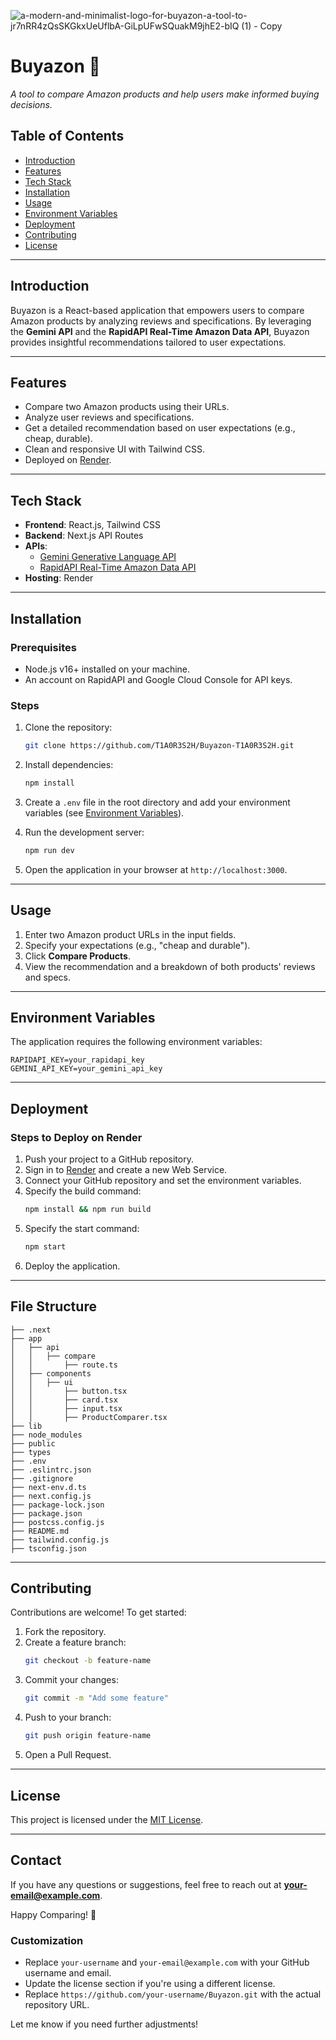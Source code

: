 ![a-modern-and-minimalist-logo-for-buyazon-a-tool-to-jr7nRR4zQsSKGkxUeUflbA-GiLpUFwSQuakM9jhE2-bIQ (1) - Copy](https://github.com/user-attachments/assets/848420da-143d-4d83-a353-aa44930e54b5)
# Buyazon 🛒  
_A tool to compare Amazon products and help users make informed buying decisions._

## Table of Contents
- [Introduction](#introduction)
- [Features](#features)
- [Tech Stack](#tech-stack)
- [Installation](#installation)
- [Usage](#usage)
- [Environment Variables](#environment-variables)
- [Deployment](#deployment)
- [Contributing](#contributing)
- [License](#license)

---

## Introduction
Buyazon is a React-based application that empowers users to compare Amazon products by analyzing reviews and specifications. By leveraging the **Gemini API** and the **RapidAPI Real-Time Amazon Data API**, Buyazon provides insightful recommendations tailored to user expectations.

---

## Features
- Compare two Amazon products using their URLs.
- Analyze user reviews and specifications.
- Get a detailed recommendation based on user expectations (e.g., cheap, durable).
- Clean and responsive UI with Tailwind CSS.
- Deployed on [Render](https://render.com/).

---

## Tech Stack
- **Frontend**: React.js, Tailwind CSS
- **Backend**: Next.js API Routes
- **APIs**:
  - [Gemini Generative Language API](https://generativelanguage.googleapis.com)
  - [RapidAPI Real-Time Amazon Data API](https://rapidapi.com/letscrape-6bRBa3QguO5/api/real-time-amazon-data)
- **Hosting**: Render

---

## Installation
### Prerequisites
- Node.js v16+ installed on your machine.
- An account on RapidAPI and Google Cloud Console for API keys.

### Steps
1. Clone the repository:
   ```bash
   git clone https://github.com/T1A0R3S2H/Buyazon-T1A0R3S2H.git
   ```

2. Install dependencies:
   ```bash
   npm install
   ```

3. Create a `.env` file in the root directory and add your environment variables (see [Environment Variables](#environment-variables)).

4. Run the development server:
   ```bash
   npm run dev
   ```

5. Open the application in your browser at `http://localhost:3000`.

---

## Usage
1. Enter two Amazon product URLs in the input fields.
2. Specify your expectations (e.g., "cheap and durable").
3. Click **Compare Products**.
4. View the recommendation and a breakdown of both products' reviews and specs.

---

## Environment Variables
The application requires the following environment variables:

```plaintext
RAPIDAPI_KEY=your_rapidapi_key
GEMINI_API_KEY=your_gemini_api_key
```

---

## Deployment
### Steps to Deploy on Render
1. Push your project to a GitHub repository.
2. Sign in to [Render](https://render.com/) and create a new Web Service.
3. Connect your GitHub repository and set the environment variables.
4. Specify the build command:
   ```bash
   npm install && npm run build
   ```
5. Specify the start command:
   ```bash
   npm start
   ```
6. Deploy the application.

---

## File Structure
```plaintext
├── .next
├── app
│   ├── api
│   │   ├── compare
│   │       ├── route.ts
│   ├── components
│   │   ├── ui
│   │       ├── button.tsx
│   │       ├── card.tsx
│   │       ├── input.tsx
│   │       ├── ProductComparer.tsx
├── lib
├── node_modules
├── public
├── types
├── .env
├── .eslintrc.json
├── .gitignore
├── next-env.d.ts
├── next.config.js
├── package-lock.json
├── package.json
├── postcss.config.js
├── README.md
├── tailwind.config.js
├── tsconfig.json
```

---

## Contributing
Contributions are welcome! To get started:
1. Fork the repository.
2. Create a feature branch:
   ```bash
   git checkout -b feature-name
   ```
3. Commit your changes:
   ```bash
   git commit -m "Add some feature"
   ```
4. Push to your branch:
   ```bash
   git push origin feature-name
   ```
5. Open a Pull Request.

---

## License
This project is licensed under the [MIT License](LICENSE).

---

## Contact
If you have any questions or suggestions, feel free to reach out at **your-email@example.com**.

Happy Comparing! 🎉
### Customization
- Replace `your-username` and `your-email@example.com` with your GitHub username and email.
- Update the license section if you're using a different license.
- Replace `https://github.com/your-username/Buyazon.git` with the actual repository URL.

Let me know if you need further adjustments!
